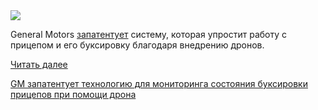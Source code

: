 <!--2025-06-22 07:37:51-->
<div class="yb">
  <div class="rss habr"><img src="https://habrastorage.org/getpro/habr/upload_files/f07/6c5/dfe/f076c5dfe2c3339c4ef0491f236ed2b4.JPG" /><p>General Motors <a href="https://gmauthority.com/blog/2025/06/gm-files-patent-for-drone-assisted-vehicle-trailering/" rel="noopener noreferrer nofollow">запатентует</a> систему, которая упростит работу с прицепом и его буксировку благодаря внедрению дронов.</p> <a href="https://habr.com/ru/articles/920674/#habracut">Читать далее</a> <p class="titl"><a href="https://habr.com/ru/news/920674/?utm_source=habrahabr&utm_medium=rss&utm_campaign=920674">GM запатентует технологию для мониторинга состояния буксировки прицепов при помощи дрона</a></p></div>
</div>
